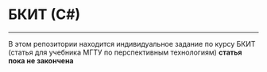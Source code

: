 # БКИТ (С#)
---
В этом репозитории находится индивидуальное задание по курсу БКИТ (статья для учебника МГТУ по перспективным технологиям)
**статья пока не закончена**

